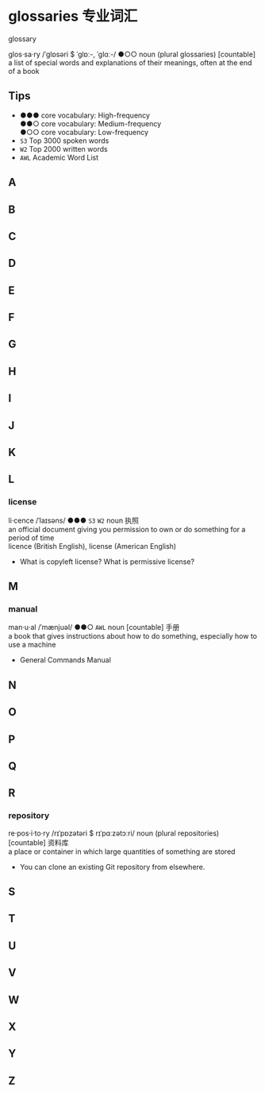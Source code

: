 # glossaries 专业词汇

glossary

glos‧sa‧ry /ˈɡlɒsəri $ ˈɡlɒː-, ˈɡlɑː-/ ●○○ noun (plural glossaries) [countable]  
a list of special words and explanations of their meanings, often at the end of a book

## Tips

* ●●● core vocabulary: High-frequency  
  ●●○ core vocabulary: Medium-frequency  
  ●○○ core vocabulary: Low-frequency
* `S3` Top 3000 spoken words
* `W2` Top 2000 written words  
* `AWL` Academic Word List


## A

## B

## C

## D

## E

## F

## G

## H

## I

## J

## K

## L

### license

li‧cence /ˈlaɪsəns/ ●●● `S3` `W2` noun 执照  
an official document giving you permission to own or do something for a period of time  
licence (British English), license (American English) 

* What is copyleft license? What is permissive license?


## M

### manual

man‧u‧al /ˈmænjuəl/ ●●○ `AWL` noun [countable] 手册  
a book that gives instructions about how to do something, especially how to use a machine

* General Commands Manual
  
## N

## O

## P

## Q

## R

### repository

re‧pos‧i‧to‧ry /rɪˈpɒzətəri $ rɪˈpɑːzətɔːri/ noun (plural repositories) [countable] 资料库  
a place or container in which large quantities of something are stored

* You can clone an existing Git repository from elsewhere. 


## S

## T

## U

## V

## W

## X

## Y

## Z